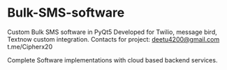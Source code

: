 # Bulk-SMS-software
Custom Bulk SMS software in PyQt5
Developed for Twilio, message bird, Textnow custom integration.
Contacts for project: deetu4200@gmail.com
                      t.me/Cipherx20

Complete Software implementations with cloud based backend services.
